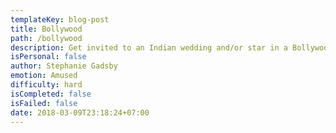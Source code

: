 ```yaml
---
templateKey: blog-post
title: Bollywood
path: /bollywood
description: Get invited to an Indian wedding and/or star in a Bollywood movie
isPersonal: false
author: Stephanie Gadsby
emotion: Amused
difficulty: hard
isCompleted: false
isFailed: false
date: 2018-03-09T23:18:24+07:00
---
```


